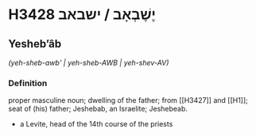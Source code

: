 # H3428 יֶשֶׁבְאָב / ישבאב

## Yeshebʼâb

_(yeh-sheb-awb' | yeh-sheb-AWB | yeh-shev-AV)_

### Definition

proper masculine noun; dwelling of the father; from [[H3427]] and [[H1]]; seat of (his) father; Jeshebab, an Israelite; Jeshebeab.

- a Levite, head of the 14th course of the priests
